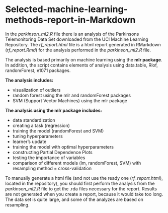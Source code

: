 # Selected-machine-learning-methods-report-in-Markdown

In the *parkinson_ml2.R* file there is an analysis of the Parkinsons Telemonitoring Data Set downloaded from the UCI Machine Learning Repository. The *rf_report.html* file is a html report generated in RMarkdown (*rf_report.Rmd*) for the analysis performed in the *parkinson_ml2.R* file.

The analysis is based primarily on machine learning using the **mlr package**. In addition, the script contains elements of analysis using data.table, Rlof, randomForest, e1071 packages.

**The analysis includes:**
- visualization of outliers
- random forest using the mlr and randomForest packages
- SVM (Support Vector Machines) using the mlr package

**The analysis using the mlr package includes:**
- data standardization
- creating a task (regression)
- training the model (randomForest and SVM)
- tuning hyperparameters
- learner’s update
- training the model with optimal hyperparameters
- constructing Partial Dependence Plots
- testing the importance of variables
- comparison of different models (lm, randomForest, SVM) with resampling method = cross-validation

To manually generate a html file (and not use the ready one (*rf_report.html*), located in the repository), you should first perform the analysis from the *parkinson_ml2.R* file to get the .rda files necessary for the report.
Results are not generated when you create a report, because it would take too long. The data set is quite large, and some of the analyzes are based on resampling. 
